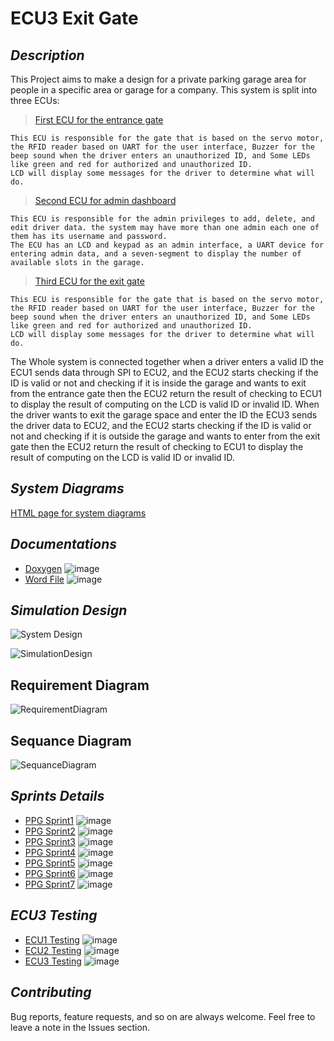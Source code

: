 # **ECU3 Exit Gate**
## *Description*
This Project aims to make a design for a private parking garage area for people in a specific area or garage for a company.
This system is split into three ECUs:
 > [First ECU for the entrance gate](/ECU1/) 

    This ECU is responsible for the gate that is based on the servo motor, the RFID reader based on UART for the user interface, Buzzer for the beep sound when the driver enters an unauthorized ID, and Some LEDs like green and red for authorized and unauthorized ID.
    LCD will display some messages for the driver to determine what will do.

> [Second ECU for admin dashboard ](/ECU2/) 

    This ECU is responsible for the admin privileges to add, delete, and edit driver data. the system may have more than one admin each one of them has its username and password. 
    The ECU has an LCD and keypad as an admin interface, a UART device for entering admin data, and a seven-segment to display the number of available slots in the garage.

> [Third ECU for the exit gate ](/ECU3/) 

    This ECU is responsible for the gate that is based on the servo motor, the RFID reader based on UART for the user interface, Buzzer for the beep sound when the driver enters an unauthorized ID, and Some LEDs like green and red for authorized and unauthorized ID.
    LCD will display some messages for the driver to determine what will do.

The Whole system is connected together when a driver enters a valid ID the ECU1 sends data through SPI to ECU2, and the ECU2 starts checking if the ID is valid or not and checking if it is inside the garage and wants to exit from the entrance gate then the ECU2 return the result of checking to ECU1 to display the result of computing on the LCD is valid ID or invalid ID.
When the driver wants to exit the garage space and enter the ID the ECU3 sends the driver data to ECU2, and the ECU2 starts checking if the ID is valid or not and checking if it is outside the garage and wants to enter from the exit gate then the ECU2 return the result of checking to ECU1 to display the result of computing on the LCD is valid ID or invalid ID.

## *System Diagrams* 
 [HTML page for system diagrams ](/System%20Diagrams/doc.html) 
 

## *Documentations* 
- [Doxygen]([Doxygen]()) ![image](https://progress-bar.dev/0/)
- [Word File]([Word_File]()) ![image](https://progress-bar.dev/0/)


## *Simulation Design* 
 ![System Design ](https://drive.google.com/uc?export=download&id=1j_PZ72jvhawWOxwV914IH_VAXoQZM_k5) 
 
![SimulationDesign](https://drive.google.com/uc?export=download&id=1FAMmp33Dq8oArrLlqkcdsdRqNVTlWEXP)



## Requirement Diagram
![RequirementDiagram](https://drive.google.com/uc?export=download&id=12t4j4HahuhJd27lik5dbc7H875zRNw_T)

## Sequance Diagram
![SequanceDiagram](https://drive.google.com/uc?export=download&id=1xhucH4LorB8i_Pav6T9dfesSjEZY5ERV)


## *Sprints Details* 
- [PPG Sprint1]([Sprint1_Details](../SprintsDetails/Sprint_1/README.md)) ![image](https://progress-bar.dev/100/)
- [PPG Sprint2]([Sprint2_Details](../SprintsDetails/Sprint_2/README.md)) ![image](https://progress-bar.dev/100/)
- [PPG Sprint3]([Sprint3_Details](../SprintsDetails/Sprint_3/README.md)) ![image](https://progress-bar.dev/100/)
- [PPG Sprint4]([Sprint4_Details](../SprintsDetails/Sprint_4/README.md)) ![image](https://progress-bar.dev/100/)
- [PPG Sprint5]([Sprint5_Details](../SprintsDetails/Sprint_5/README.md)) ![image](https://progress-bar.dev/100/)
- [PPG Sprint6]([Sprint6_Details](../SprintsDetails/Sprint_6/README.md)) ![image](https://progress-bar.dev/100/)
- [PPG Sprint7]([Sprint7_Details](../SprintsDetails/Sprint_7/README.md)) ![image](https://progress-bar.dev/100/)



## *ECU3 Testing*
- [ECU1 Testing]([ECU1_Testing](/ECU1/TestCases/ECU1_EntranceGate_TestCases.xlsx))  ![image](https://progress-bar.dev/100/)
- [ECU2 Testing]([ECU2_Testing](/ECU2/TestCases/ECU2_AdminDashboard.xlsx)) ![image](https://progress-bar.dev/100/)
- [ECU3 Testing]([ECU3_Testing](TestCases/ECU3_ExitGate_TestCases.xlsx)) ![image](https://progress-bar.dev/100/)


## *Contributing*  
Bug reports, feature requests, and so on are always welcome. Feel free to leave a note in the Issues section.


